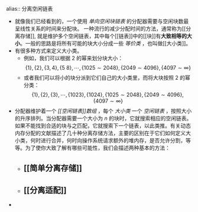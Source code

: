 alias:: 分离空闲链表

- 就像我们已经看到的，一个使用 *单向空闲块链表* 的分配器需要与空闲块数最呈线性关系的时间来分配块。
  一种流行的减少分配时间的方法，通常称为[[分离存储]], 就是维护多个空闲链表，其中每个[[链表]]中的[[块]]有**大致相等的大小**。一般的思路是将所有可能的块大小分成一些 *等价类* ，也叫做[[大小类]]。
- 有很多种方式来定义大小类。
	- 例如，我们可以根据 $2$ 的幂来划分块大小：
	  $$\{1\},\{2\},\{3, 4\} , \{5 ~8\},\cdots,\{1025\sim 2048\},\{2049\sim 4096\},\{4097\sim \infty \}$$
	- 或者我们可以将小的块分派到它们自己的大小类里，而将大块按照 2 的幂分类：
	  $$\{1\},\{2\},\{3\},\cdots,\{1023\}, \{1024\} , \{1025\sim 2048\},\{2049\sim 4096\},\{4097\sim\infty\}$$
- 分配器维护着一个 *[[空闲链表]]数组* ，每个 *大小类* 一个 *空闲链表* ，按照大小的升序排列。当分配器需要一个大小为 $n$ 的块时，它就搜索相应的空闲链表。如果不能找到合适的块与之匹配，它就搜索下一个链表，以此类推。有关动态内存分配的文献描述了几十种分离存储方法，主要的区别在于它们如何定义大小类，何时进行合并，何时向操作系统请求额外的堆内存，是否允许分割，等等。为了使你大致了解有哪些可能性，我们会描述两种基本的方法：
	- ## [[简单分离存储]]
	- ## [[分离适配]]
-